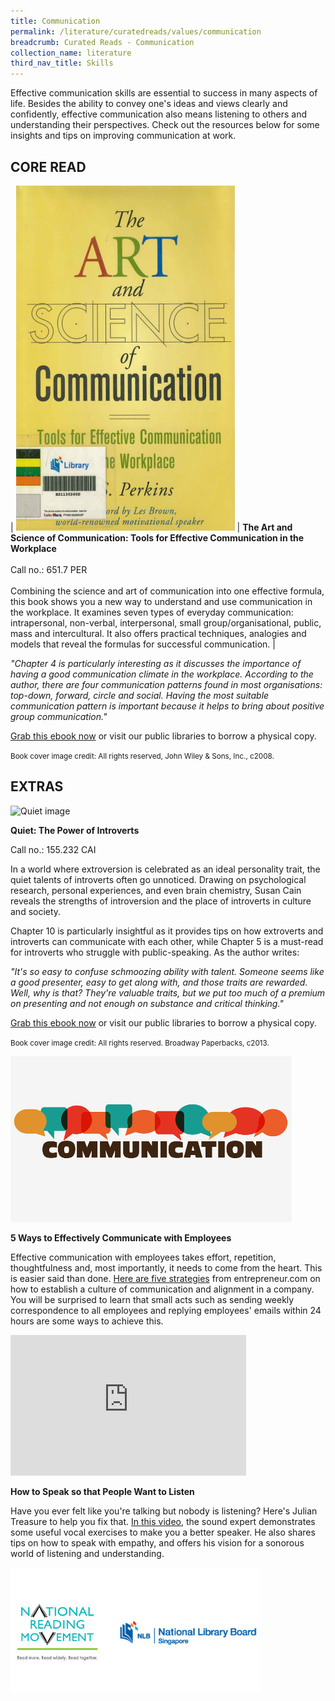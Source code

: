 ```yaml
---
title: Communication
permalink: /literature/curatedreads/values/communication
breadcrumb: Curated Reads - Communication
collection_name: literature
third_nav_title: Skills
---
```


Effective communication skills are essential to success in many aspects of life. Besides the ability to convey one's ideas and views clearly and confidently, effective communication also means listening to others and understanding their perspectives. Check out the resources below for some insights and tips on improving communication at work.

## **CORE READ**

| ![Art and science of communication image](/images/literature/curatedreads/skills/Art-and-Science-Communication-350X552.jpg) | **The Art and Science of Communication: Tools for Effective Communication in the Workplace** <br><br> Call no.: 651.7 PER <br><br> Combining the science and art of communication into one effective formula, this book shows you a new way to understand and use communication in the workplace. It examines seven types of everyday communication: intrapersonal, non-verbal, interpersonal, small group/organisational, public, mass and intercultural. It also offers practical techniques, analogies and models that reveal the formulas for successful communication. | 

_"Chapter 4 is particularly interesting as it discusses the importance of having a good communication climate in the workplace. According to the author, there are four communication patterns found in most organisations: top-down, forward, circle and social. Having the most suitable communication pattern is important because it helps to bring about positive group communication."_

[Grab this ebook now](https://eresources.nlb.gov.sg/eReads/cms/details?uuid=450c0763-fef7-4199-8ea7-7b9a376455a5) or visit our public libraries to borrow a physical copy.

<small>Book cover image credit: All rights reserved, John Wiley & Sons, Inc., c2008.</small>

## **EXTRAS**

![Quiet image](/images/lierature/curatedreads/skills/149db41f-0319-4734-ba0f-ff8ae1b19351.jpg)

**Quiet: The Power of Introverts**

Call no.: 155.232 CAI

In a world where extroversion is celebrated as an ideal personality trait, the quiet talents of introverts often go unnoticed. Drawing on psychological research, personal experiences, and even brain chemistry, Susan Cain reveals the strengths of introversion and the place of introverts in culture and society.

Chapter 10 is particularly insightful as it provides tips on how extroverts and introverts can communicate with each other, while Chapter 5 is a must-read for introverts who struggle with public-speaking. As the author writes:

_"It's so easy to confuse schmoozing ability with talent. Someone seems like a good presenter, easy to get along with, and those traits are rewarded. Well, why is that? They're valuable traits, but we put too much of a premium on presenting and not enough on substance and critical thinking."_

[Grab this ebook now](https://eresources.nlb.gov.sg/eReads/cms/details?uuid=149db41f-0319-4734-ba0f-ff8ae1b19351) or visit our public libraries to borrow a physical copy.

<small>Book cover image credit: All rights reserved. Broadway Paperbacks, c2013.</small>

![Communication image](/images/literature/curatedreads/skills/Communication-extra-read-450X265.jpg)

**5 Ways to Effectively Communicate with Employees**

Effective communication with employees takes effort, repetition, thoughtfulness and, most importantly, it needs to come from the heart. This is easier said than done. [Here are five strategies](https://www.entrepreneur.com/article/248757) from entrepreneur.com on how to establish a culture of communication and alignment in a company. You will be surprised to learn that small acts such as sending weekly correspondence to all employees and replying employees' emails within 24 hours are some ways to achieve this. 

<iframe width="377" height="225" src="https://www.youtube.com/embed/eIho2S0ZahI" frameborder="0" allow="accelerometer; autoplay; clipboard-write; encrypted-media; gyroscope; picture-in-picture" allowfullscreen></iframe>

**How to Speak so that People Want to Listen**

Have you ever felt like you're talking but nobody is listening? Here's Julian Treasure to help you fix that. [In this video](https://www.youtube.com/watch?v=eIho2S0ZahI), the sound expert demonstrates some useful vocal exercises to make you a better speaker. He also shares tips on how to speak with empathy, and offers his vision for a sonorous world of listening and understanding.

![Logos image](/images/literature/curatedreads/logos-updated.jpeg)